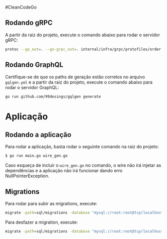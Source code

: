 #CleanCodeGo

## Rodando gRPC
A partir da raiz do projeto, execute o comando abaixo para rodar o servidor gRPC:
```bash
protoc --go_out=. --go-grpc_out=. internal/infra/grpc/protofiles/order.proto
```

## Rodando GraphQL
Certifique-se de que os paths de geração estão corretos no arquivo `gqlgen.yml` e
a partir da raiz do projeto, execute o comando abaixo para rodar o servidor GraphQL:
```bash
go run github.com/99desings/gqlgen generate
```

# Aplicação

## Rodando a aplicação
Para rodar a aplicação, basta rodar o seguinte comando na raiz do projeto:
```bash
$ go run main.go wire_gen.go
```
Caso esqueça de incluir o ```wire_gen.go``` no comando, o wire não irá injetar as dependências e
a aplicação não irá funcionar dando erro NullPointerException.

## Migrations
Para rodar para subir as migrations, execute:
```bash
migrate -path=sql/migrations -database "mysql://root:root@tcp(localhost:3306)/orders" -verbose up
```
Para desfazer a migration, execute:
```bash
migrate -path=sql/migrations -database "mysql://root:root@tcp(localhost:3306)/orders" -verbose down
```